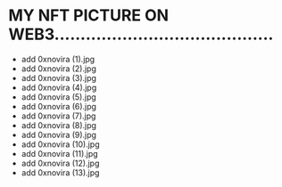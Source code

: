# MY NFT PICTURE ON WEB3..........................................
- add 0xnovira (1).jpg
- add 0xnovira (2).jpg
- add 0xnovira (3).jpg
- add 0xnovira (4).jpg
- add 0xnovira (5).jpg
- add 0xnovira (6).jpg
- add 0xnovira (7).jpg
- add 0xnovira (8).jpg
- add 0xnovira (9).jpg
- add 0xnovira (10).jpg
- add 0xnovira (11).jpg
- add 0xnovira (12).jpg
- add 0xnovira (13).jpg

